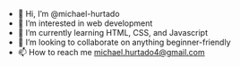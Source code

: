 - 👋 Hi, I’m @michael-hurtado
- 👀 I’m interested in web development
- 🌱 I’m currently learning HTML, CSS, and Javascript
- 💞️ I’m looking to collaborate on anything beginner-friendly
- 📫 How to reach me michael.hurtado4@gmail.com

<!---
michael-hurtado/michael-hurtado is a ✨ special ✨ repository because its `README.md` (this file) appears on your GitHub profile.
You can click the Preview link to take a look at your changes.
--->
